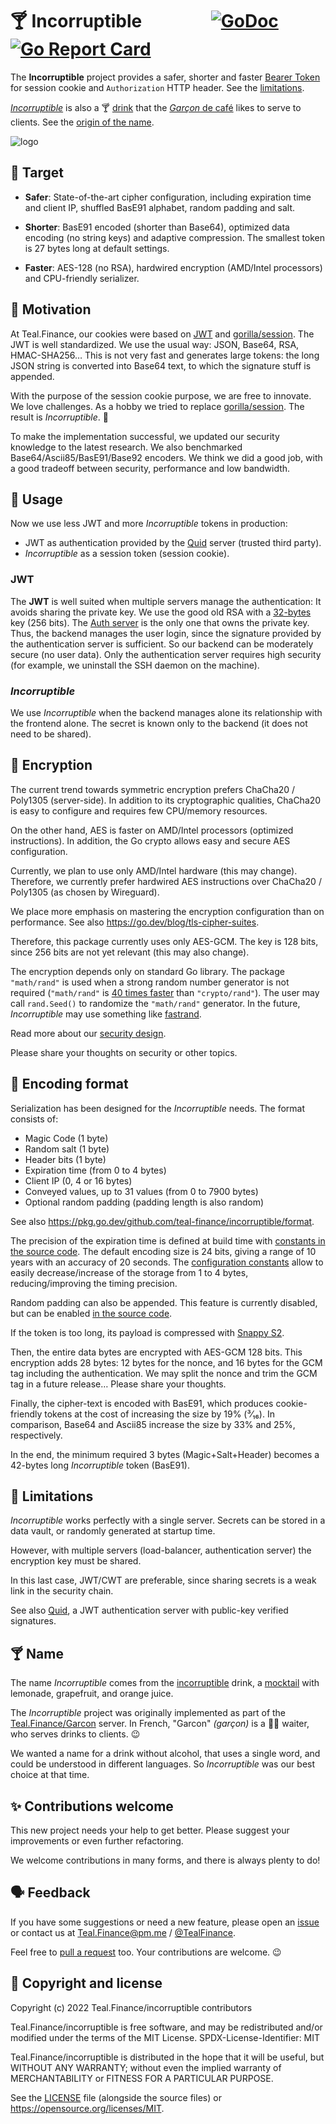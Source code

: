 # 🍸 Incorruptible &emsp; &emsp; &emsp; [![GoDoc][i]][d] [![Go Report Card][b]][r]

The **Incorruptible** project provides
a safer, shorter and faster [Bearer Token][t]
for session cookie and `Authorization` HTTP header.
See the [limitations](#🚫-limitations).

[_Incorruptible_][d] is also a 🍸 [drink][m]
that the [_Garçon_ de café][w] likes to serve to clients.
See the [origin of the name](#🍸-name).

[i]: https://pkg.go.dev/badge/github.com/teal-finance/incorruptible.svg
[d]: https://pkg.go.dev/github.com/teal-finance/incorruptible "Go documentation for Incorruptible"
[b]: https://goreportcard.com/badge/github.com/teal-finance/incorruptible
[r]: https://goreportcard.com/report/github.com/teal-finance/incorruptible
[t]: https://www.rfc-editor.org/rfc/rfc6750.html
[c]: https://www.shakeitdrinkit.com/incorruptible-cocktail-1618.html
[m]: https://wikiless.org/wiki/Mocktail "Incorruptible is also a Mocktail: a cocktail without alcohol"
[w]: https://en.wiktionary.org/wiki/garçon_de_café

![logo](docs/incorruptible.png)

## 🎯 Target

- **Safer**: State-of-the-art cipher configuration,
  including expiration time and client IP,
  shuffled BasE91 alphabet,
  random padding and salt.

- **Shorter**: BasE91 encoded (shorter than Base64),
  optimized data encoding (no string keys) and adaptive compression.
  The smallest token is 27 bytes long at default settings.

- **Faster**: AES-128 (no RSA),
  hardwired encryption (AMD/Intel processors)
  and CPU-friendly serializer.

## 👶 Motivation

At Teal.Finance, our cookies were based on [JWT][q] and [gorilla/session][s].
The JWT is well standardized.
We use the usual way: JSON, Base64, RSA, HMAC-SHA256…
This is not very fast and generates large tokens:
the long JSON string is converted into Base64 text,
to which the signature stuff is appended.

With the purpose of the session cookie purpose,
we are free to innovate.
We love challenges.
As a hobby we tried to replace [gorilla/session][s].
The result is _Incorruptible_. 🎉

To make the implementation successful,
we updated our security knowledge to the latest research.
We also benchmarked Base64/Ascii85/BasE91/Base92 encoders.
We think we did a good job,
with a good tradeoff between
security, performance and low bandwidth.

[q]: https://github.com/teal-finance/quid
[s]: https://github.com/gorilla/sessions

## 🤫 Usage

Now we use less JWT and more _Incorruptible_ tokens in production:

- JWT as authentication provided by the [Quid][q] server (trusted third party).
- _Incorruptible_ as a session token (session cookie).

### JWT

The **JWT** is well suited when multiple servers manage the authentication:
It avoids sharing the private key.
We use the good old RSA with a [32-bytes] key (256 bits).
The [Auth server][q] is the only one that owns the private key.
Thus, the backend manages the user login,
since the signature provided by the authentication server is sufficient.
So our backend can be moderately secure (no user data).
Only the authentication server requires high security
(for example, we uninstall the SSH daemon on the machine).

[32-bytes]: https://crypto.stackexchange.com/q/34864#34866

### _Incorruptible_

We use _Incorruptible_ when the backend manages alone
its relationship with the frontend alone.
The secret is known only to the backend
(it does not need to be shared).

## 🔐 Encryption

The current trend towards symmetric encryption
prefers ChaCha20 / Poly1305 (server-side).
In addition to its cryptographic qualities,
ChaCha20 is easy to configure and requires
few CPU/memory resources.

On the other hand, AES is faster
on AMD/Intel processors (optimized instructions).
In addition, the Go crypto allows
easy and secure AES configuration.

Currently, we plan to use only AMD/Intel hardware (this may change).
Therefore, we currently prefer hardwired AES instructions
over ChaCha20 / Poly1305 (as chosen by Wireguard).

We place more emphasis on mastering
the encryption configuration than on performance.
See also <https://go.dev/blog/tls-cipher-suites>.

Therefore, this package currently uses only AES-GCM.
The key is 128 bits, since 256 bits are not yet relevant
(this may also change).

The encryption depends only on standard Go library.
The package `"math/rand"` is used when
a strong random number generator is not required
(`"math/rand"` is
[40 times faster](https://github.com/SimonWaldherr/golang-benchmarks#random)
than `"crypto/rand"`).
The user may call `rand.Seed()` to randomize the `"math/rand"` generator.
In the future, _Incorruptible_ may use something like [fastrand].

Read more about our [security design](docs/security-design.md).

Please share your thoughts on security or other topics.

[fastrand]: https://github.com/zhangyunhao116/fastrand

## 🍪 Encoding format

Serialization has been
designed for the _Incorruptible_ needs.
The format consists of:

- Magic Code (1 byte)
- Random salt (1 byte)
- Header bits (1 byte)
- Expiration time (from 0 to 4 bytes)
- Client IP (0, 4 or 16 bytes)
- Conveyed values, up to 31 values (from 0 to 7900 bytes)
- Optional random padding (padding length is also random)

See also <https://pkg.go.dev/github.com/teal-finance/incorruptible/format>.

The precision of the expiration time is defined
at build time with [constants in the source code][c2].
The default encoding size is 24 bits,
giving a range of 10 years with an accuracy of 20 seconds.
The [configuration constants][c1]
allow to easily decrease/increase of the storage from 1 to 4 bytes,
reducing/improving the timing precision.

Random padding can also be appended.
This feature is currently disabled,
but can be enabled [in the source code][c2].

If the token is too long, its payload
is compressed with [Snappy S2][s2].

[s2]: https://www.reddit.com/r/golang/comments/nziwb1/s2_fully_snappy_compatible_compression_faster_and/
[c1]: https://github.com/teal-finance/incorruptible/blob/main/format/coding/expiry.go#L13
[c2]: https://github.com/teal-finance/incorruptible/blob/main/format/marshal.go

Then, the entire data bytes are encrypted with AES-GCM 128 bits.
This encryption adds 28 bytes: 12 bytes for the nonce,
and 16 bytes for the GCM tag including the authentication.
We may split the nonce and trim the GCM tag in a future release…
Please share your thoughts.

Finally, the cipher-text is encoded with BasE91,
which produces cookie-friendly tokens
at the cost of increasing the size by 19% (³⁄₁₆).
In comparison, Base64 and Ascii85 increase the size
by 33% and 25%, respectively.

In the end, the minimum required 3 bytes (Magic+Salt+Header)
becomes a 42-bytes long _Incorruptible_ token (BasE91).

## 🚫 Limitations

_Incorruptible_ works perfectly with a single server.
Secrets can be stored in a data vault,
or randomly generated at startup time.

However, with multiple servers
(load-balancer, authentication server)
the encryption key must be shared.

In this last case, JWT/CWT are preferable,
since sharing secrets is a weak link in the security chain.

See also [Quid][q], a JWT authentication server
with public-key verified signatures.

## 🍸 Name

The name _Incorruptible_ comes from the [incorruptible][c] drink,
a [mocktail][m] with lemonade, grapefruit, and orange juice.

The _Incorruptible_ project was originally implemented
as part of the [Teal.Finance/Garcon][g] server.
In French, "Garcon" _(garçon)_ is a 💁‍♂️ waiter,
who serves drinks to clients. 😉

We wanted a name for a drink without alcohol,
that uses a single word,
and could be understood in different languages.
So _Incorruptible_ was our best choice at that time.

[g]: https://github.com/teal-finance/garcon

## ✨ Contributions welcome

This new project needs your help to get better.
Please suggest your improvements
or even further refactoring.

We welcome contributions in many forms,
and there is always plenty to do!

## 🗣️ Feedback

If you have some suggestions or need a new feature,
please open an [issue]
or contact us at Teal.Finance@pm.me /
[@TealFinance](https://twitter.com/TealFinance).

Feel free to [pull a request][pr] too.
Your contributions are welcome. :wink:

[issue]: https://github.com/teal-finance/incorruptible/issues
[pr]: https://github.com/teal-finance/incorruptible/pulls

## 🗽 Copyright and license

Copyright (c) 2022 Teal.Finance/incorruptible contributors

Teal.Finance/incorruptible is free software,
and may be redistributed and/or modified
under the terms of the MIT License.
SPDX-License-Identifier: MIT

Teal.Finance/incorruptible is distributed
in the hope that it will be useful,
but WITHOUT ANY WARRANTY; without even the implied warranty
of MERCHANTABILITY or FITNESS FOR A PARTICULAR PURPOSE.

See the [LICENSE](LICENSE) file (alongside the source files)
or <https://opensource.org/licenses/MIT>.
